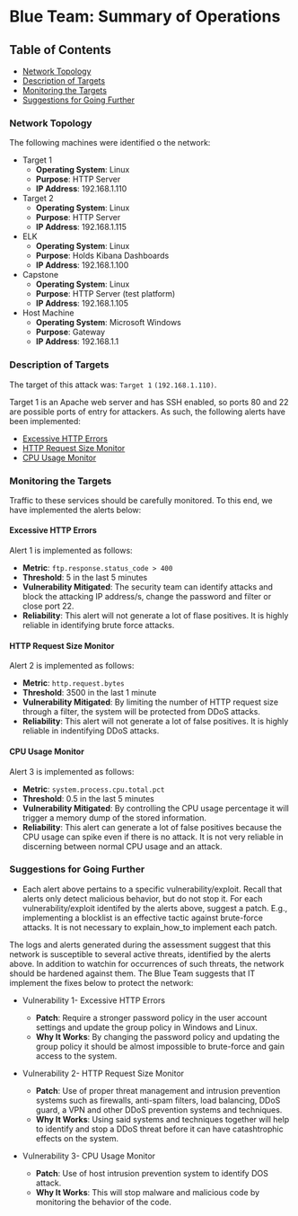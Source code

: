 # Blue Team: Summary of Operations

## Table of Contents
- [Network Topology](#network-topology)
- [Description of Targets](#description-of-targets)
- [Monitoring the Targets](#monitoring-the-targets)
- [Suggestions for Going Further](#suggestions-for-going-further)

### Network Topology

The following machines were identified o the network:

- Target 1
  - **Operating System**: Linux
  - **Purpose**: HTTP Server
  - **IP Address**: 192.168.1.110
- Target 2
  - **Operating System**: Linux
  - **Purpose**: HTTP Server
  - **IP Address**: 192.168.1.115
- ELK
  - **Operating System**: Linux
  - **Purpose**: Holds Kibana Dashboards
  - **IP Address**: 192.168.1.100
- Capstone
  - **Operating System**: Linux
  - **Purpose**: HTTP Server (test platform)
  - **IP Address**: 192.168.1.105
- Host Machine
  - **Operating System**: Microsoft Windows
  - **Purpose**: Gateway
  - **IP Address**: 192.168.1.1
  
### Description of Targets

The target of this attack was: `Target 1` `(192.168.1.110)`.

Target 1 is an Apache web server and has SSH enabled, so ports 80 and 22 are possible ports of entry for attackers. As such, the following alerts have been implemented:

* [Excessive HTTP Errors](#excessive-http-errors)
* [HTTP Request Size Monitor](#http-request-size-monitor)
* [CPU Usage Monitor](#cpu-usage-monitor)

### Monitoring the Targets

Traffic to these services should be carefully monitored. To this end, we have implemented the alerts below:

#### Excessive HTTP Errors

Alert 1 is implemented as follows:
  - **Metric**: `ftp.response.status_code > 400`
  - **Threshold**: 5 in the last 5 minutes
  - **Vulnerability Mitigated**: The security team can identify attacks and block the attacking IP address/s, change the password and filter or close port 22.
  - **Reliability**: This alert will not generate a lot of flase positives. It is highly reliable in identifying brute force attacks.
  
#### HTTP Request Size Monitor
Alert 2 is implemented as follows:
  - **Metric**: `http.request.bytes`
  - **Threshold**: 3500 in the last 1 minute
  - **Vulnerability Mitigated**: By limiting the number of HTTP request size through a filter, the system will be protected from DDoS attacks.
  - **Reliability**: This alert will not generate a lot of false positives. It is highly reliable in indentifying DDoS attacks.
  
#### CPU Usage Monitor
Alert 3 is implemented as follows:
  - **Metric**: `system.process.cpu.total.pct`
  - **Threshold**: 0.5 in the last 5 minutes
  - **Vulnerability Mitigated**: By controlling the CPU usage percentage it will trigger a memory dump of the stored information.
  - **Reliability**: This alert can generate a lot of false positives because the CPU usage can spike even if there is no attack. It is not very reliable in discerning between normal CPU usage and an attack.
  
### Suggestions for Going Further
- Each alert above pertains to a specific vulnerability/exploit. Recall that alerts only detect malicious behavior, but do not stop it. For each vulnerability/exploit identifed by the alerts above, suggest a patch. E.g., implementing a blocklist is an effective tactic against brute-force attacks. It is not necessary to explain_how_to implement each patch.

The logs and alerts generated during the assessment suggest that this network is susceptible to several active threats, identified by the alerts above. In addition to watchin for occurrences of such threats, the network should be hardened against them. The Blue Team suggests that IT implement the fixes below to protect the network:
- Vulnerability 1- Excessive HTTP Errors
  - **Patch**: Require a stronger password policy in the user account settings and update the group policy in Windows and Linux.
  - **Why It Works**: By changing the password policy and updating the group policy it should be almost impossible to brute-force and gain access to the system.

- Vulnerability 2- HTTP Request Size Monitor
  - **Patch**: Use of proper threat management and intrusion prevention systems such as firewalls, anti-spam filters, load balancing, DDoS guard, a VPN and other DDoS prevention systems and techniques.
  - **Why It Works**: Using said systems and techniques together will help to identify and stop a DDoS threat before it can have catashtrophic effects on the system.
  
- Vulnerability 3- CPU Usage Monitor
  - **Patch**: Use of host intrusion prevention system to identify DOS attack.
  - **Why It Works**: This will stop malware and malicious code by monitoring the behavior of the code.
